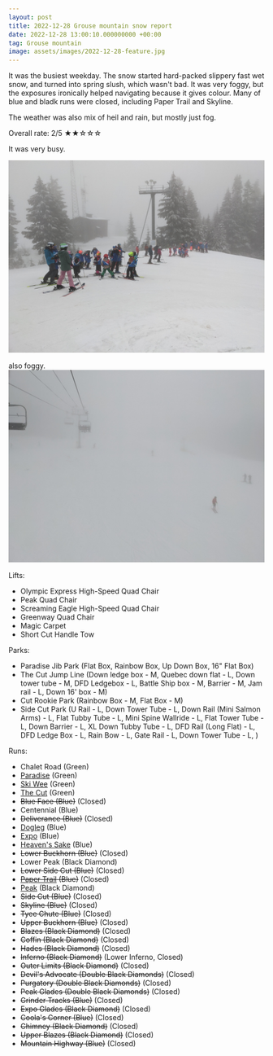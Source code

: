 ```yaml
---
layout: post
title: 2022-12-28 Grouse mountain snow report
date: 2022-12-28 13:00:10.000000000 +00:00
tag: Grouse mountain
image: assets/images/2022-12-28-feature.jpg
---
```


It was the busiest weekday. The snow started hard-packed slippery fast wet snow, and turned into spring slush, which wasn't bad. It was very foggy, but the exposures ironically helped navigating because it gives colour.
Many of blue and bladk runs were closed, including Paper Trail and Skyline.

The weather was also mix of heil and rain, but mostly just fog.

Overall rate: 2/5 ★★☆☆☆

It was very busy.

![](/assets/images/2022-12-28-the-cut-upper.jpg)

also foggy.
![](/assets/images/2022-12-28-the-cut-mid.jpg)

Lifts:

* Olympic Express High-Speed Quad Chair
* Peak Quad Chair
* Screaming Eagle High-Speed Quad Chair
* Greenway Quad Chair
* Magic Carpet
* Short Cut Handle Tow

Parks:

* Paradise Jib Park (Flat Box, Rainbow Box, Up Down Box, 16" Flat Box)
* The Cut Jump Line (Down ledge box - M, Quebec down flat - L, Down tower tube - M, DFD Ledgebox - L, Battle Ship box - M, Barrier - M, Jam rail - L, Down 16' box - M)
* Cut Rookie Park (Rainbow Box - M, Flat Box - M)
* Side Cut Park (U Rail - L, Down Tower Tube - L, Down Rail (Mini Salmon Arms) - L, Flat Tubby Tube - L, Mini Spine Wallride - L, Flat Tower Tube - L, Down Barrier - L, XL Down Tubby Tube - L, DFD Rail (Long Flat) - L, DFD Ledge Box - L, Rain Bow - L, Gate Rail - L, Down Tower Tube - L, )

Runs:

* Chalet Road (Green)
* [Paradise](/grouse/paradise/) (Green)
* [Ski Wee](/magic-carpet/) (Green)
* [The Cut](/grouse/the-cut/) (Green)
* <del>Blue Face (Blue)</del> (Closed)
* Centennial (Blue)
* <del>Deliverance (Blue)</del> (Closed)
* [Dogleg](/dogleg/) (Blue)
* [Expo](/grouse/expo/) (Blue)
* [Heaven's Sake](/heavens-sake/) (Blue)
* <del>Lower Buckhorn (Blue)</del> (Closed)
* Lower Peak (Black Diamond)
* <del>Lower Side Cut (Blue)</del> (Closed)
* <del>[Paper Trail](/paper-trail/) (Blue)</del> (Closed)
* [Peak](/grouse/peak/) (Black Diamond)
* <del>Side Cut (Blue)</del> (Closed)
* <del>Skyline (Blue)</del> (Closed)
* <del>Tyee Chute (Blue)</del> (Closed)
* <del>Upper Buckhorn (Blue)</del> (Closed)
* <del>Blazes (Black Diamond)</del> (Closed)
* <del>Coffin (Black Diamond)</del> (Closed)
* <del>Hades (Black Diamond)</del> (Closed)
* <del>Inferno (Black Diamond)</del> (Lower Inferno, Closed)
* <del>Outer Limits (Black Diamond)</del> (Closed)
* <del>Devil's Advocate (Double Black Diamonds)</del> (Closed)
* <del>Purgatory (Double Black Diamonds)</del> (Closed)
* <del>Peak Glades (Double Black Diamonds)</del> (Closed)
* <del>Grinder Tracks (Blue)</del> (Closed)
* <del>Expo Glades (Black Diamond)</del> (Closed)
* <del>Coola's Corner (Blue)</del> (Closed)
* <del>Chimney (Black Diamond)</del> (Closed)
* <del>Upper Blazes (Black Diamond)</del> (Closed)
* <del>Mountain Highway (Blue)</del> (Closed)


